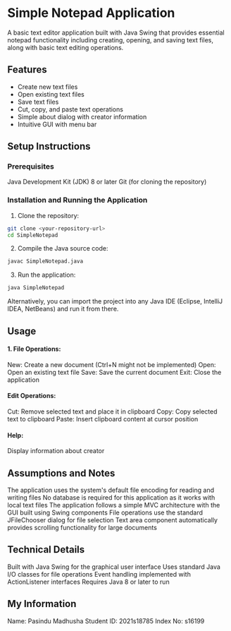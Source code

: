 # Simple Notepad Application

A basic text editor application built with Java Swing that provides essential notepad functionality including creating, opening, and saving text files, along with basic text editing operations.

## Features

 - Create new text files
 - Open existing text files
 - Save text files
 - Cut, copy, and paste text operations
 - Simple about dialog with creator information
 - Intuitive GUI with menu bar

## Setup Instructions

### Prerequisites

Java Development Kit (JDK) 8 or later
Git (for cloning the repository)

### Installation and Running the Application

1. Clone the repository:
```bash
git clone <your-repository-url>
cd SimpleNotepad
```
2. Compile the Java source code:
```bash
javac SimpleNotepad.java
```
3. Run the application:
```bash
java SimpleNotepad
```
Alternatively, you can import the project into any Java IDE (Eclipse, IntelliJ IDEA, NetBeans) and run it from there.

## Usage

#### 1. File Operations:

New: Create a new document (Ctrl+N might not be implemented)
Open: Open an existing text file
Save: Save the current document
Exit: Close the application

#### Edit Operations:

Cut: Remove selected text and place it in clipboard
Copy: Copy selected text to clipboard
Paste: Insert clipboard content at cursor position

#### Help:

Display information about creator

## Assumptions and Notes

The application uses the system's default file encoding for reading and writing files
No database is required for this application as it works with local text files
The application follows a simple MVC architecture with the GUI built using Swing components
File operations use the standard JFileChooser dialog for file selection
Text area component automatically provides scrolling functionality for large documents

## Technical Details

Built with Java Swing for the graphical user interface
Uses standard Java I/O classes for file operations
Event handling implemented with ActionListener interfaces
Requires Java 8 or later to run

## My Information

Name: Pasindu Madhusha
Student ID: 2021s18785
Index No: s16199

